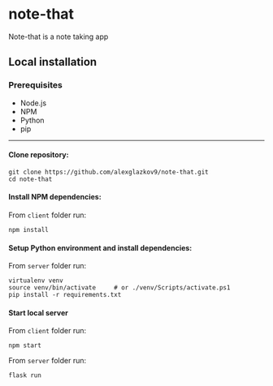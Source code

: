 # note-that
Note-that is a note taking app

## Local installation
### Prerequisites
* Node.js
* NPM
* Python
* pip

___

#### Clone repository:

```
git clone https://github.com/alexglazkov9/note-that.git
cd note-that
```

#### Install NPM dependencies:

From ```client``` folder run:
```
npm install
```

#### Setup Python environment and install dependencies:

From ```server``` folder run:
```
virtualenv venv
source venv/bin/activate     # or ./venv/Scripts/activate.ps1
pip install -r requirements.txt
```

#### Start local server

From ```client``` folder run:
```
npm start
```

From ```server``` folder run:
```
flask run
```
